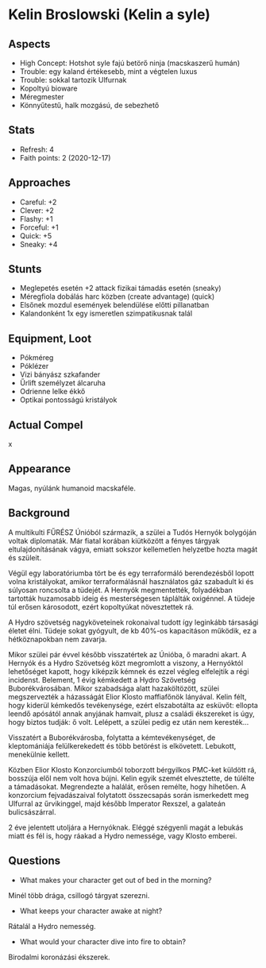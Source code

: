 Kelin Broslowski (Kelin a syle)
=======

Aspects
------
* High Concept: Hotshot syle fajú betörő ninja (macskaszerű humán)
* Trouble: egy kaland értékesebb, mint a végtelen luxus
* Trouble: sokkal tartozik Ulfurnak
* Kopoltyú bioware
* Méregmester
* Könnyűtestű, halk mozgású, de sebezhető

Stats
------
* Refresh: 4
* Faith points: 2 (2020-12-17)

Approaches
------
* Careful: +2
* Clever: +2
* Flashy: +1
* Forceful: +1
* Quick: +5
* Sneaky: +4


Stunts
------
* Meglepetés esetén +2 attack fizikai támadás esetén (sneaky)
* Méregfiola dobálás harc közben (create advantage) (quick)
* Elsőnek mozdul események belendülése előtti pillanatban
* Kalandonként 1x egy ismeretlen szimpatikusnak talál


Equipment, Loot
------
* Pókméreg
* Póklézer
* Vizi bányász szkafander
* Űrlift személyzet álcaruha
* Odrienne lelke ékkő
* Optikai pontosságú kristályok

Actual Compel
------
x

Appearance
------
Magas, nyúlánk humanoid macskaféle.

Background
------
A multikulti FŰRÉSZ Únióból származik, a szülei a Tudós Hernyók bolygóján voltak diplomaták.
Már fiatal korában kiütközött a fényes tárgyak eltulajdonításának vágya, emiatt sokszor kellemetlen helyzetbe hozta magát és szüleit.

Végül egy laboratóriumba tört be és egy terraformáló berendezésből lopott volna kristályokat, amikor terraformálásnál használatos gáz szabadult ki és súlyosan roncsolta a tüdejét. A Hernyók megmentették, folyadékban tartották huzamosabb ideig és mesterségesen táplálták oxigénnel. A tüdeje túl erősen károsodott, ezért kopoltyúkat növesztettek rá.

A Hydro szövetség nagyköveteinek rokonaival tudott így leginkább társasági életet élni.
Tüdeje sokat gyógyult, de kb 40%-os kapacitáson működik, ez a hétköznapokban nem zavarja.

Mikor szülei pár évvel később visszatértek az Únióba, ő maradni akart.
A Hernyók és a Hydro Szövetség közt megromlott a viszony, a Hernyóktól lehetőséget kapott, hogy kiképzik kémnek és ezzel végleg elfelejtik a régi incidenst.
Belement, 1 évig kémkedett a Hydro Szövetség Buborékvárosában.
Mikor szabadsága alatt hazaköltözött, szülei megszervezték a házasságát Elior Klosto maffiafőnök lányával. Kelin félt, hogy kiderül kémkedős tevékenysége, ezért elszabotálta az esküvőt: ellopta leendő apósától annak anyjának hamvait, plusz a családi ékszereket is úgy, hogy biztos tudják: ő volt. Lelépett, a szülei pedig ez után nem keresték...

Visszatért a Buborékvárosba, folytatta a kémtevékenységet, de kleptomániája felülkerekedett és több betörést is elkövetett. Lebukott, menekülnie kellett. 

Közben Elior Klosto Konzorciumból toborzott bérgyilkos PMC-ket küldött rá, bosszúja elől nem volt hova bújni. Kelin egyik szemét elvesztette, de túlélte a támadásokat. Megrendezte a halálát, erősen remélte, hogy hihetően. A konzorcium fejvadászaival folytatott összecsapás során ismerkedett meg Ulfurral az űrvikinggel, majd később Imperator Rexszel, a galateán bulicsászárral.

2 éve jelentett utoljára a Hernyóknak. Eléggé szégyenli magát a lebukás miatt és fél is, hogy ráakad a Hydro nemessége, vagy Klosto emberei.



Questions
------
* What makes your character get out of bed in the morning?

Minél több drága, csillogó tárgyat szerezni.

* What keeps your character awake at night?

Rátalál a Hydro nemesség.    

* What would your character dive into fire to obtain?

Birodalmi koronázási ékszerek.
